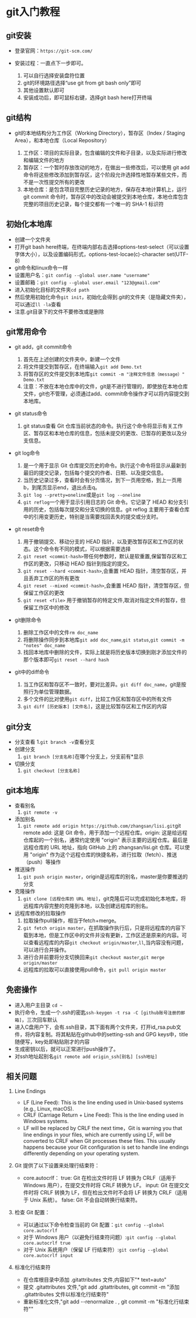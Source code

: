 # git入门教程

## git安装

- 登录官网：`https://git-scm.com/`
- 安装过程：一直点下一步即可。

    1. 可以自行选择安装盘符位置
    2. git的环境路径选择“use git from git bash only”即可
    3. 其他设置默认即可
    4. 安装成功后，即可鼠标右键，选择git bash here打开终端

## git结构

- git的本地结构分为工作区（Working Directory），暂存区（Index / Staging Area），和本地仓库（Local Repository）

    1. 工作区：项目的实际目录，包含编辑的文件和子目录，以及实际进行修改和编辑文件的地方
    2. 暂存区：一个暂时存放改动的地方，在做出一些修改后，可以使用 git add 命令将这些修改添加到暂存区，这个阶段允许选择性地暂存某些文件，而不是一次性提交所有的更改
    3. 本地仓库：是包含项目完整历史记录的地方，保存在本地计算机上，运行 git commit 命令时，暂存区中的改动会被提交到本地仓库，本地仓库包含完整的项目历史记录，每个提交都有一个唯一的 SHA-1 标识符

## 初始化本地库

- 创建一个文件夹
- 打开git bash here终端，在终端内部右击选择options-test-select（可以设置字体大小），以及设置编码形式，options-test-locae(c)-character set(UTF-8)
- git命令和linux命令一样
- 设置用户名：`git config --global user.name "username"`
- 设置邮箱：`git config --global user.email "123@gmail.com"`
- 进入初始化目标的文件夹`cd path`
- 然后使用初始化命令`git init`，初始化会得到.git的文件夹（是隐藏文件夹），可以通过`ll -la`查看
- 注意.git目录下的文件不要修改或是删除

## git常用命令

- git add，git commit命令

    1. 首先在上述创建的文件夹中，新建一个文件
    2. 将文件提交到暂存区，在终端输入`git add Demo.txt`
    3. 将暂存区的文件提交到本地库`git commit -m "注释文件信息（message）" Demo.txt` 
    4. 注意：不放在本地仓库中的文件，git是不进行管理的，即使放在本地仓库文件，git也不管理，必须通过add、commit命令操作才可以将内容提交到本地库。
- git status命令
    1. git status查看 Git 仓库当前状态的命令。执行这个命令将显示有关工作区、暂存区和本地仓库的信息，包括未提交的更改、已暂存的更改以及分支信息。
- git log命令
    1. 是一个用于显示 Git 仓库提交历史的命令。执行这个命令将显示从最新到最旧的提交记录，包括每个提交的作者、日期、以及提交信息。
    2. 当历史记录过多，查看时会有分页情况，到下一页用空格，到上一页用b，到尾页显示end，退出点击q。
    3. `git log --pretty=oneline`或是`git log --oneline`
    4. `git reflog`一个用于显示引用日志的 Git 命令。它记录了 HEAD 和分支引用的历史，包括每次提交和分支切换的信息。git reflog 主要用于查看仓库中的引用变更历史，特别是当需要找回丢失的提交或分支时。
- git reset命令
    1. 用于撤销提交、移动分支的 HEAD 指针，以及更改暂存区和工作区的状态。这个命令有不同的模式，可以根据需要选择
    2. `git reset <commit-hash>`带任何参数时，默认是软重置,保留暂存区和工作区的更改，只移动 HEAD 指针到指定的提交。
    3. `git reset --hard <commit-hash>`,会重置 HEAD 指针，清空暂存区，并且丢弃工作区的所有更改
    4. `git reset --mixed <commit-hash>`,会重置 HEAD 指针，清空暂存区，但保留工作区的更改
    5. `git reset <file>` 用于撤销暂存的特定文件,取消对指定文件的暂存，但保留工作区中的修改
- git删除命令
    1. 删除工作区中的文件`rm doc_name`
    2. 将删除操作同步到本地库`git add doc_name`,`git status`,`git commit -m "notes" doc_name`
    3. 找回本地库中删除的文件，实际上就是将历史版本切换到刚才添加文件的那个版本即可`git reset --hard hash`
- git中的diff命令
    1. 当工作区和暂存区不一致时，要对比差异。`git diff doc_name`，git是按照行为单位管理数据。
    2. 多个文件的比对使用`git diff`，比较工作区和暂存区中的所有文件
    3. `git diff [历史版本] [文件名]`，这是比较暂存区和工作区的内容

## git分支

- 分支查看
    1.`git branch -v`查看分支 
- 创建分支
    1. `git branch [分支名称]`在哪个分支上，分支前有*显示
- 切换分支
    1. `git checkout [分支名称]`

## git本地库

- 查看别名
    1. `git remote -v`
- 添加别名
    1. `git remote add origin https://github.com/zhangsan/lisi.git`git remote add: 这是 Git 命令，用于添加一个远程仓库。origin: 这是给远程仓库起的一个别名，通常约定使用 "origin" 表示主要的远程仓库。最后是远程仓库的 URL 地址，指向 GitHub 上的 zhangsan/lisi.git 仓库。可以使用 "origin" 作为这个远程仓库的快捷名称，进行拉取（fetch）、推送（push）等操作
- 推送操作
    1. `git push origin master`，origin是远程库的别名，master是你要推送的分支
- 克隆操作
    1. `git clone [远程仓库的 URL 地址]`，git克隆后可以完成初始化本地库，将远程库内容完整的克隆到本地，以及创建远程库的别名。
- 远程库修改的拉取操作
    1. 拉取操作pull操作，相当于fetch+merge。
    2. `git fetch origin master`，在抓取操作执行后，只是将远程库的内容下载到本地，但是工作区中的文件并没有更新，工作区还是原来的内容。可以查看远程库的内容`git checkout origin/master`,`ll`,当内容没有问题，可以进行合并操作。
    3. 进行合并前要将分支切换回来`git checkout master`,`git merge origin/master`
    4. 远程库的拉取可以直接使用pull命令，`git pull origin master`

## 免密操作

- 进入用户主目录 `cd ~`
- 执行命令，生成一个.ssh的密匙`ssh-keygen -t rsa -C [github账号注册的邮箱]`，三次回车默认
- 进入C盘用户下，会有.ssh目录，其下面有两个文件夹，打开id_rsa.pub文件，将内容复制。将其粘贴在github中的setting-ssh and GPG keys中，title随便写，key处即粘贴刚才的内容
- 生成密钥以后，就可以正常进行push操作了。
- 对ssh地址起别名`git remote add origin_ssh[别名] [ssh地址]`

## 相关问题

1. Line Endings

    - LF (Line Feed): This is the line ending used in Unix-based systems (e.g., Linux, macOS).
    - CRLF (Carriage Return + Line Feed): This is the line ending used in Windows systems.
    - LF will be replaced by CRLF the next time，Git is warning you that line endings in your files, which are currently using LF, will be converted to CRLF when Git processes these files. This usually happens because your Git configuration is set to handle line endings differently depending on your operating system.

2. Git 提供了以下设置来处理行结束符：

    - core.autocrlf：
        true: Git 在检出文件时将 LF 转换为 CRLF（适用于 Windows 用户），在提交文件时将 CRLF 转换为 LF。
        input: Git 在提交文件时将 CRLF 转换为 LF，但在检出文件时不会将 LF 转换为 CRLF（适用于 Unix 系统）。
        false: Git 不会自动转换行结束符。

3. 检查 Git 配置：

    - 可以通过以下命令检查当前的 Git 配置：`git config --global core.autocrlf`
    - 对于 Windows 用户（以避免行结束符问题）:`git config --global core.autocrlf true`
    - 对于 Unix 系统用户（保留 LF 行结束符）:`git config --global core.autocrlf input`

4. 标准化行结束符

    - 在仓库根目录中添加 .gitattributes 文件,内容如下"* text=auto"
    - 提交 .gitattributes 文件,"git add .gitattributes, git commit -m "添加 .gitattributes 文件以标准化行结束符"
    - 重新标准化文件,"git add --renormalize . , git commit -m "标准化行结束符""

